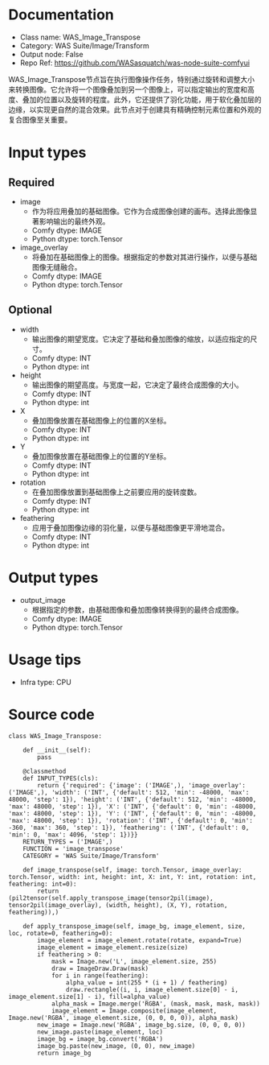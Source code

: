 # Documentation
- Class name: WAS_Image_Transpose
- Category: WAS Suite/Image/Transform
- Output node: False
- Repo Ref: https://github.com/WASasquatch/was-node-suite-comfyui

WAS_Image_Transpose节点旨在执行图像操作任务，特别通过旋转和调整大小来转换图像。它允许将一个图像叠加到另一个图像上，可以指定输出的宽度和高度、叠加的位置以及旋转的程度。此外，它还提供了羽化功能，用于软化叠加层的边缘，以实现更自然的混合效果。此节点对于创建具有精确控制元素位置和外观的复合图像至关重要。

# Input types
## Required
- image
    - 作为将应用叠加的基础图像。它作为合成图像创建的画布。选择此图像显著影响输出的最终外观。
    - Comfy dtype: IMAGE
    - Python dtype: torch.Tensor
- image_overlay
    - 将叠加在基础图像上的图像。根据指定的参数对其进行操作，以便与基础图像无缝融合。
    - Comfy dtype: IMAGE
    - Python dtype: torch.Tensor
## Optional
- width
    - 输出图像的期望宽度。它决定了基础和叠加图像的缩放，以适应指定的尺寸。
    - Comfy dtype: INT
    - Python dtype: int
- height
    - 输出图像的期望高度。与宽度一起，它决定了最终合成图像的大小。
    - Comfy dtype: INT
    - Python dtype: int
- X
    - 叠加图像放置在基础图像上的位置的X坐标。
    - Comfy dtype: INT
    - Python dtype: int
- Y
    - 叠加图像放置在基础图像上的位置的Y坐标。
    - Comfy dtype: INT
    - Python dtype: int
- rotation
    - 在叠加图像放置到基础图像上之前要应用的旋转度数。
    - Comfy dtype: INT
    - Python dtype: int
- feathering
    - 应用于叠加图像边缘的羽化量，以便与基础图像更平滑地混合。
    - Comfy dtype: INT
    - Python dtype: int

# Output types
- output_image
    - 根据指定的参数，由基础图像和叠加图像转换得到的最终合成图像。
    - Comfy dtype: IMAGE
    - Python dtype: torch.Tensor

# Usage tips
- Infra type: CPU

# Source code
```
class WAS_Image_Transpose:

    def __init__(self):
        pass

    @classmethod
    def INPUT_TYPES(cls):
        return {'required': {'image': ('IMAGE',), 'image_overlay': ('IMAGE',), 'width': ('INT', {'default': 512, 'min': -48000, 'max': 48000, 'step': 1}), 'height': ('INT', {'default': 512, 'min': -48000, 'max': 48000, 'step': 1}), 'X': ('INT', {'default': 0, 'min': -48000, 'max': 48000, 'step': 1}), 'Y': ('INT', {'default': 0, 'min': -48000, 'max': 48000, 'step': 1}), 'rotation': ('INT', {'default': 0, 'min': -360, 'max': 360, 'step': 1}), 'feathering': ('INT', {'default': 0, 'min': 0, 'max': 4096, 'step': 1})}}
    RETURN_TYPES = ('IMAGE',)
    FUNCTION = 'image_transpose'
    CATEGORY = 'WAS Suite/Image/Transform'

    def image_transpose(self, image: torch.Tensor, image_overlay: torch.Tensor, width: int, height: int, X: int, Y: int, rotation: int, feathering: int=0):
        return (pil2tensor(self.apply_transpose_image(tensor2pil(image), tensor2pil(image_overlay), (width, height), (X, Y), rotation, feathering)),)

    def apply_transpose_image(self, image_bg, image_element, size, loc, rotate=0, feathering=0):
        image_element = image_element.rotate(rotate, expand=True)
        image_element = image_element.resize(size)
        if feathering > 0:
            mask = Image.new('L', image_element.size, 255)
            draw = ImageDraw.Draw(mask)
            for i in range(feathering):
                alpha_value = int(255 * (i + 1) / feathering)
                draw.rectangle((i, i, image_element.size[0] - i, image_element.size[1] - i), fill=alpha_value)
            alpha_mask = Image.merge('RGBA', (mask, mask, mask, mask))
            image_element = Image.composite(image_element, Image.new('RGBA', image_element.size, (0, 0, 0, 0)), alpha_mask)
        new_image = Image.new('RGBA', image_bg.size, (0, 0, 0, 0))
        new_image.paste(image_element, loc)
        image_bg = image_bg.convert('RGBA')
        image_bg.paste(new_image, (0, 0), new_image)
        return image_bg
```